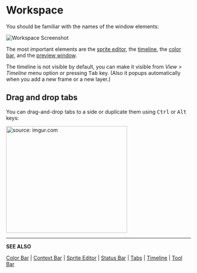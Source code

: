# Workspace

You should be familiar with the names of the window elements:

<img src="/docs/workspace/screen.png" alt="Workspace Screenshot" class="xN" />

The most important elements are the
[sprite editor](sprite-editor.md), the
[timeline](timeline.md), the [color bar](color-bar.md),
and the [preview window](preview-window.md).

The timeline is not visible by default, you can make it visible from
*View > Timeline* menu option or pressing <kbd>Tab</kbd> key. (Also it popups
automatically when you add a new frame or a new layer.)

## Drag and drop tabs

You can drag-and-drop tabs to a side or duplicate them
using <kbd>Ctrl</kbd> or <kbd>Alt</kbd> keys:

<p><a href="http://imgur.com/WiXPPgg"><img class="img-responsive" width="330" height="291" src="http://i.imgur.com/WiXPPgg.gif" title="source: imgur.com" /></a></p>

---

**SEE ALSO**

[Color Bar](color-bar.md) |
[Context Bar](context-bar.md) |
[Sprite Editor](sprite-editor.md) |
[Status Bar](status-bar.md) |
[Tabs](tabs.md) |
[Timeline](timeline.md) |
[Tool Bar](tool-bar.md)
